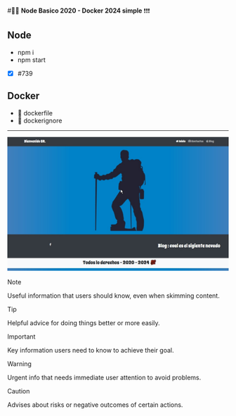 #🥇🥇 **Node Basico 2020 - Docker 2024 simple** ❗❗❗
 
## Node
* npm i
* npm start
- [x] #739
 
## Docker
* 📍 dockerfile
* 📍 dockerignore

<hr/>
<img src="/main.jpg" />

> [!NOTE]
> Useful information that users should know, even when skimming content.

> [!TIP]
> Helpful advice for doing things better or more easily.

> [!IMPORTANT]
> Key information users need to know to achieve their goal.

> [!WARNING]
> Urgent info that needs immediate user attention to avoid problems.

> [!CAUTION]
> Advises about risks or negative outcomes of certain actions.
